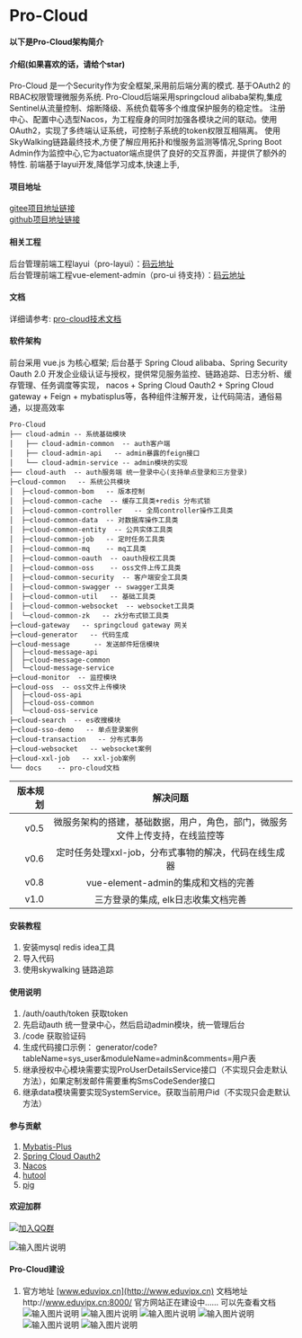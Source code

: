 # Pro-Cloud
**以下是Pro-Cloud架构简介**
#### 介绍(如果喜欢的话，请给个star)
   Pro-Cloud 是一个Security作为安全框架,采用前后端分离的模式. 基于OAuth2 的RBAC权限管理微服务系统. Pro-Cloud后端采用springcloud alibaba架构,集成Sentinel从流量控制、熔断降级、系统负载等多个维度保护服务的稳定性。
注册中心、配置中心选型Nacos，为工程瘦身的同时加强各模块之间的联动。使用OAuth2，实现了多终端认证系统，可控制子系统的token权限互相隔离。
使用SkyWalking链路最终技术,方便了解应用拓扑和慢服务监测等情况,Spring Boot Admin作为监控中心,它为actuator端点提供了良好的交互界面，并提供了额外的特性.
 前端基于layui开发,降低学习成本,快速上手,

#### 项目地址
[gitee项目地址链接](https://gitee.com/gitsc/pro-cloud)  
[github项目地址链接](https://github.com/pro-cloud/pro-cloud)
#### 相关工程
后台管理前端工程layui（pro-layui）：[码云地址](https://gitee.com/gitsc/pro-layui)  
后台管理前端工程vue-element-admin（pro-ui 待支持）：[码云地址](https://gitee.com/gitsc/pro-ui)  

#### 文档
详细请参考: [pro-cloud技术文档](http://doc.eduvipx.cn)

#### 软件架构
前台采用 vue.js 为核心框架;
后台基于 Spring Cloud alibaba、Spring Security Oauth 2.0 开发企业级认证与授权，提供常见服务监控、链路追踪、日志分析、缓存管理、任务调度等实现，
nacos + Spring Cloud Oauth2 + Spring Cloud gateway +  Feign + mybatisplus等，各种组件注解开发，让代码简洁，通俗易通，以提高效率
```
Pro-Cloud
├── cloud-admin -- 系统基础模块
│   ├── cloud-admin-common  -- auth客户端
│   ├── cloud-admin-api   -- admin暴露的feign接口
│   └── cloud-admin-service -- admin模块的实现
├── cloud-auth  -- auth服务端 统一登录中心(支持单点登录和三方登录)
├─cloud-common   -- 系统公共模块
│  ├─cloud-common-bom   -- 版本控制
│  ├─cloud-common-cache  -- 缓存工具类+redis 分布式锁
│  ├─cloud-common-controller   -- 全局controller操作工具类
│  ├─cloud-common-data  -- 对数据库操作工具类
│  ├─cloud-common-entity  -- 公共实体工具类
│  ├─cloud-common-job   -- 定时任务工具类
│  ├─cloud-common-mq    -- mq工具类
│  ├─cloud-common-oauth  -- oauth授权工具类
│  ├─cloud-common-oss    -- oss文件上传工具类
│  ├─cloud-common-security  -- 客户端安全工具类
│  ├─cloud-common-swagger -- swagger工具类
│  ├─cloud-common-util   -- 基础工具类
│  ├─cloud-common-websocket  -- websocket工具类
│  └─cloud-common-zk   -- zk分布式锁工具类
├─cloud-gateway   -- springcloud gateway 网关 
├─cloud-generator   -- 代码生成
├─cloud-message      -- 发送邮件短信模块
│  ├─cloud-message-api
│  ├─cloud-message-common
│  └─cloud-message-service
├─cloud-monitor  -- 监控模块
├─cloud-oss  -- oss文件上传模块
│  ├─cloud-oss-api
│  ├─cloud-oss-common
│  └─cloud-oss-service
├─cloud-search  -- es收搜模块
├─cloud-sso-demo   -- 单点登录案例
├─cloud-transaction   -- 分布式事务
├─cloud-websocket   -- websocket案例
├─cloud-xxl-job   -- xxl-job案例
└── docs    -- pro-cloud文档
```
   
| 版本规划| 解决问题|
|----: |:--------:|
| v0.5 | 微服务架构的搭建，基础数据，用户，角色，部门，微服务文件上传支持，在线监控等 |
| v0.6 | 定时任务处理xxl-job，分布式事物的解决，代码在线生成器 |
| v0.8 | vue-element-admin的集成和文档的完善 |
| v1.0 | 三方登录的集成, elk日志收集文档完善 |
#### 安装教程

1. 安装mysql redis idea工具
2. 导入代码
3. 使用skywalking 链路追踪

#### 使用说明

1. /auth/oauth/token 获取token 
2. 先启动auth 统一登录中心，然后启动admin模块，统一管理后台
3. /code 获取验证码      
4. 生成代码接口示例：
generator/code?tableName=sys_user&moduleName=admin&comments=用户表     
5. 继承授权中心模块需要实现ProUserDetailsService接口（不实现只会走默认方法），如果定制发邮件需要重构SmsCodeSender接口
6. 继承data模块需要实现SystemService。获取当前用户id（不实现只会走默认方法）


#### 参与贡献

1. [Mybatis-Plus](https://mp.baomidou.com/)
2. [Spring Cloud Oauth2](https://spring.io/projects/spring-security-oauth)
3. [Nacos](https://nacos.io/zh-cn/docs/quick-start.html)
4. [hutool](https://www.hutool.cn/docs/#/)
4. [pig](https://gitee.com/log4j/pig)

#### 欢迎加群
[![加入QQ群](https://img.shields.io/badge/238254944-blue.svg)](https://jq.qq.com/?_wv=1027&k=57NNidS)

![输入图片说明](https://images.gitee.com/uploads/images/2020/0312/115300_6bd86d98_1236464.png "Pro-Cloud交流群群聊二维码.png")
#### Pro-Cloud建设

1. 官方地址 [www.eduvipx.cn](http://www.eduvipx.cn) 文档地址http://www.eduvipx.cn:8000/ 官方网站正在建设中…… 可以先查看文档
![输入图片说明](https://images.gitee.com/uploads/images/2020/0307/223357_9e5c7bae_1236464.png "屏幕截图.png")
![输入图片说明](https://images.gitee.com/uploads/images/2019/1206/145155_61d3dd66_1236464.png "屏幕截图.png")
![输入图片说明](https://images.gitee.com/uploads/images/2019/1125/205517_9805bb5a_1236464.png "屏幕截图.png")
![输入图片说明](https://images.gitee.com/uploads/images/2019/1125/205612_4e340fbe_1236464.png "屏幕截图.png")
![输入图片说明](https://images.gitee.com/uploads/images/2019/1125/205658_f7fea0ef_1236464.png "屏幕截图.png")
![输入图片说明](https://images.gitee.com/uploads/images/2019/1125/210037_150c54ce_1236464.png "屏幕截图.png")
